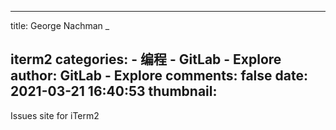 
---
title: George Nachman
_

iterm2
categories: 
    - 编程
    - GitLab - Explore
author: GitLab - Explore
comments: false
date: 2021-03-21 16:40:53
thumbnail: 
---

<div>   
Issues site for iTerm2
  
</div>
            